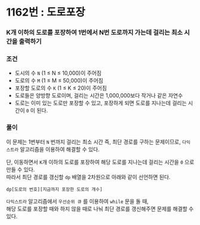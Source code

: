 # 1162번 : 도로포장
### K개 이하의 도로를 포장하여 1번에서 N번 도로까지 가는데 걸리는 최소 시간을 출력하기
### 조건
- 도시의 수 `N` (1 ≤ N ≤ 10,000)이 주어짐
- 도로의 수 `M` (1 ≤ M ≤ 50,000)이 주어짐
- 포장할 도로의 수 `K` (1 ≤ K ≤ 20)이 주어짐
- 도로들은 양방향 도로이며, 걸리는 시간은 1,000,000보다 작거나 같은 자연수
- 도로는 이미 있는 도로만 포장할 수 있고, 포장하게 되면 도로를 지나는데 걸리는 시간이 `0` 이 된다.
### 풀이
이 문제는 1번부터 `N` 번까지 걸리는 최소 시간 즉, 최단 경로를 구하는 문제이므로, `다익스트라` 알고리즘을 이용하여 해결할 수 있다.  

단, 이동하면서 `K`개 이하의 도로를 포장하여 해당 도로를 지나는데 걸리는 시간을 `0` 으로 만들 수 있다.  
따라서 최단 경로를 갱신할 `dp` 배열을 2차원으로 아래와 같이 선언하면 된다.  
```
dp[도로의 번호][지금까지 포장한 도로의 개수]
```

`다익스트라` 알고리즘에서 `우선순위 큐` 를 이용하여 `while` 문을 돌 때,  
해당 도로를 포장할 때와 하지 않을 때로 나눠 최단 경로를 갱신해주면 문제를 해결할 수 있다.    